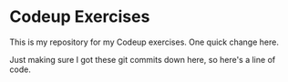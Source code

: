 # Codeup Exercises

This is my repository for my Codeup exercises. One quick change here.

Just making sure I got these git commits down here, so here's a line of code.

